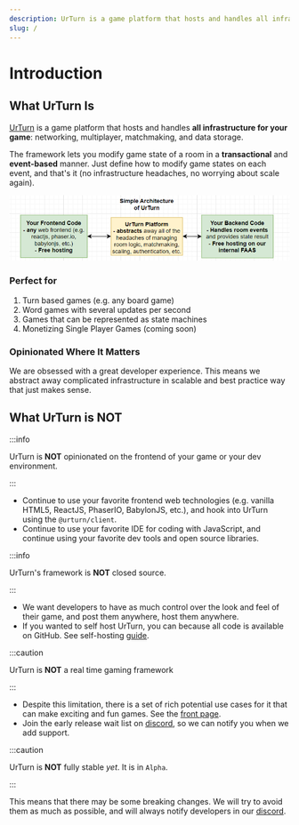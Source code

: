 ```yaml
---
description: UrTurn is a game platform that hosts and handles all infrastructure for your game
slug: /
---
```


# Introduction

## What UrTurn Is

[UrTurn](https://www.urturn.app/) is a game platform that hosts and handles **all infrastructure for your game**: networking, multiplayer, matchmaking, and data storage.

The framework lets you modify game state of a room in a **transactional** and **event-based** manner. Just define how to modify game states on each event, and that's it (no infrastructure headaches, no worrying about scale again).

![simple diagram of UrTurn and your code](./simple_diagram.png)

### Perfect for

1. Turn based games (e.g. any board game)
2. Word games with several updates per second
3. Games that can be represented as state machines
4. Monetizing Single Player Games (coming soon)

### Opinionated Where It Matters

We are obsessed with a great developer experience. This means we abstract away complicated infrastructure in scalable and best practice way that just makes sense.

## What UrTurn is NOT

:::info

UrTurn is **NOT** opinionated on the frontend of your game or your dev environment.

:::

- Continue to use your favorite frontend web technologies (e.g. vanilla HTML5, ReactJS, PhaserIO, BabylonJS, etc.), and hook into UrTurn using the `@urturn/client`.
- Continue to use your favorite IDE for coding with JavaScript, and continue using your favorite dev tools and open source libraries.

:::info

UrTurn's framework is **NOT** closed source.

:::

- We want developers to have as much control over the look and feel of their game, and post them anywhere, host them anywhere.
- If you wanted to self host UrTurn, you can because all code is available on GitHub. See self-hosting [guide](/docs/Advanced/self-hosting).

:::caution

UrTurn is **NOT** a real time gaming framework

:::

- Despite this limitation, there is a set of rich potential use cases for it that can make exciting and fun games. See the [front page](https://www.urturn.app).
- Join the early release wait list on [discord](https://discord.gg/myWacjdb5S), so we can notify you when we add support.

:::caution

UrTurn is **NOT** fully stable *yet*. It is in `Alpha`.

:::

This means that there may be some breaking changes. We will try to avoid them as much as possible, and will always notify developers in our [discord](https://discord.gg/myWacjdb5S).
